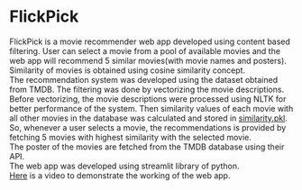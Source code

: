 # FlickPick
FlickPick is a movie recommender web app developed using content based filtering. User can select a movie from a pool of available movies and the web app will recommend 5 similar movies(with movie names and posters). Similarity of movies is obtained using cosine similarity concept.  
The recommendation system was developed using the dataset obtained from TMDB. The filtering was done by vectorizing the movie descriptions. Before vectorizing, the movie descriptions were processed using NLTK for better performance of the system. Then similarity values of each movie with all other movies in the database was calculated and stored in [similarity.pkl](https://drive.google.com/file/d/1XueRul-mLGrgO5kgTi7y9ZhvEYJF2F5N/view?usp=drive_link). So, whenever a user selects a movie, the recommendations is provided by fetching 5 movies with highest similarity with the selected movie.  
The poster of the movies are fetched from the TMDB database using their API.  
The web app was developed using streamlit library of python.  
[Here](https://drive.google.com/file/d/1iWuR9cJ9Qapkb3hj-Z_wMC9ZybHjBP1C/view?usp=drive_link) is a video to demonstrate the working of the web app.

